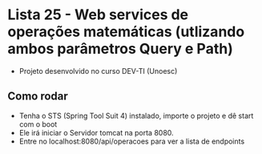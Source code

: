 # Lista 25 - Web services de operações matemáticas (utlizando ambos parâmetros Query e Path)
- Projeto desenvolvido no curso DEV-TI (Unoesc)

## Como rodar
- Tenha o STS (Spring Tool Suit 4) instalado, importe o projeto e dê start com o boot
- Ele irá iniciar o Servidor tomcat na porta 8080.
- Entre no localhost:8080/api/operacoes para ver a lista de endpoints
